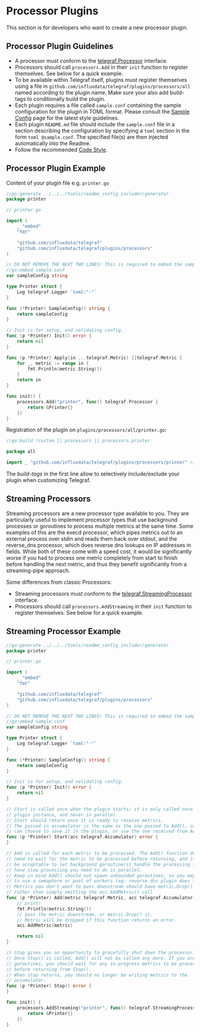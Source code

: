 # Processor Plugins

This section is for developers who want to create a new processor plugin.

## Processor Plugin Guidelines

* A processor must conform to the [telegraf.Processor][] interface.
* Processors should call `processors.Add` in their `init` function to register
  themselves.  See below for a quick example.
* To be available within Telegraf itself, plugins must register themselves
  using a file in `github.com/influxdata/telegraf/plugins/processors/all`
  named according to the plugin name. Make sure your also add build-tags to
  conditionally build the plugin.
* Each plugin requires a file called `sample.conf` containing the sample
  configuration  for the plugin in TOML format.
  Please consult the [Sample Config][] page for the latest style guidelines.
* Each plugin `README.md` file should include the `sample.conf` file in a section
  describing the configuration by specifying a `toml` section in the form `toml @sample.conf`. The specified file(s) are then injected automatically into the Readme.
* Follow the recommended [Code Style][].

## Processor Plugin Example

Content of your plugin file e.g. `printer.go`

```go
//go:generate ../../../tools/readme_config_includer/generator
package printer

// printer.go

import (
    _ "embed"
    "fmt"

    "github.com/influxdata/telegraf"
    "github.com/influxdata/telegraf/plugins/processors"
)

// DO NOT REMOVE THE NEXT TWO LINES! This is required to embed the sampleConfig data.
//go:embed sample.conf
var sampleConfig string

type Printer struct {
    Log telegraf.Logger `toml:"-"`
}

func (*Printer) SampleConfig() string {
    return sampleConfig
}

// Init is for setup, and validating config.
func (p *Printer) Init() error {
    return nil
}

func (p *Printer) Apply(in ...telegraf.Metric) []telegraf.Metric {
    for _, metric := range in {
        fmt.Println(metric.String())
    }
    return in
}

func init() {
    processors.Add("printer", func() telegraf.Processor {
        return &Printer{}
    })
}
```

Registration of the plugin on `plugins/processors/all/printer.go`:

```go
//go:build !custom || processors || processors.printer

package all

import _ "github.com/influxdata/telegraf/plugins/processors/printer" // register plugin
```

The _build-tags_ in the first line allow to selectively include/exclude your
plugin when customizing Telegraf.

## Streaming Processors

Streaming processors are a new processor type available to you. They are
particularly useful to implement processor types that use background processes
or goroutines to process multiple metrics at the same time. Some examples of this
are the execd processor, which pipes metrics out to an external process over stdin
and reads them back over stdout, and the reverse_dns processor, which does reverse
dns lookups on IP addresses in fields. While both of these come with a speed cost,
it would be significantly worse if you had to process one metric completely from
start to finish before handling the next metric, and thus they benefit
significantly from a streaming-pipe approach.

Some differences from classic Processors:

* Streaming processors must conform to the [telegraf.StreamingProcessor][] interface.
* Processors should call `processors.AddStreaming` in their `init` function to register
  themselves.  See below for a quick example.

## Streaming Processor Example

```go
//go:generate ../../../tools/readme_config_includer/generator
package printer

// printer.go

import (
    _ "embed"
    "fmt"

    "github.com/influxdata/telegraf"
    "github.com/influxdata/telegraf/plugins/processors"
)

// DO NOT REMOVE THE NEXT TWO LINES! This is required to embed the sampleConfig data.
//go:embed sample.conf
var sampleConfig string

type Printer struct {
    Log telegraf.Logger `toml:"-"`
}

func (*Printer) SampleConfig() string {
    return sampleConfig
}

// Init is for setup, and validating config.
func (p *Printer) Init() error {
    return nil
}

// Start is called once when the plugin starts; it is only called once per
// plugin instance, and never in parallel.
// Start should return once it is ready to receive metrics.
// The passed in accumulator is the same as the one passed to Add(), so you
// can choose to save it in the plugin, or use the one received from Add().
func (p *Printer) Start(acc telegraf.Accumulator) error {
}

// Add is called for each metric to be processed. The Add() function does not
// need to wait for the metric to be processed before returning, and it may
// be acceptable to let background goroutine(s) handle the processing if you
// have slow processing you need to do in parallel.
// Keep in mind Add() should not spawn unbounded goroutines, so you may need
// to use a semaphore or pool of workers (eg: reverse_dns plugin does this).
// Metrics you don't want to pass downstream should have metric.Drop() called,
// rather than simply omitting the acc.AddMetric() call
func (p *Printer) Add(metric telegraf.Metric, acc telegraf.Accumulator) error {
    // print!
    fmt.Println(metric.String())
    // pass the metric downstream, or metric.Drop() it.
    // Metric will be dropped if this function returns an error.
    acc.AddMetric(metric)

    return nil
}

// Stop gives you an opportunity to gracefully shut down the processor.
// Once Stop() is called, Add() will not be called any more. If you are using
// goroutines, you should wait for any in-progress metrics to be processed
// before returning from Stop().
// When stop returns, you should no longer be writing metrics to the
// accumulator.
func (p *Printer) Stop() error {
}

func init() {
    processors.AddStreaming("printer", func() telegraf.StreamingProcessor {
        return &Printer{}
    })
}
```

[Sample Config]: https://github.com/influxdata/telegraf/blob/master/docs/developers/SAMPLE_CONFIG.md
[Code Style]: https://github.com/influxdata/telegraf/blob/master/docs/developers/CODE_STYLE.md
[telegraf.Processor]: https://godoc.org/github.com/influxdata/telegraf#Processor
[telegraf.StreamingProcessor]: https://godoc.org/github.com/influxdata/telegraf#StreamingProcessor
